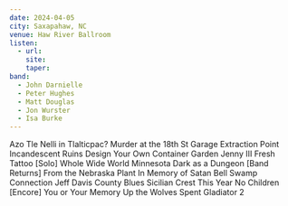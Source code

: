 ```yaml
---
date: 2024-04-05
city: Saxapahaw, NC
venue: Haw River Ballroom
listen:
  - url: 
    site: 
    taper: 
band:
  - John Darnielle
  - Peter Hughes
  - Matt Douglas
  - Jon Wurster
  - Isa Burke
---
```

Azo Tle Nelli in Tlalticpac?
Murder at the 18th St Garage
Extraction Point
Incandescent Ruins
Design Your Own Container Garden
Jenny III
Fresh Tattoo
[Solo]
Whole Wide World
Minnesota
Dark as a Dungeon
[Band Returns]
From the Nebraska Plant
In Memory of Satan
Bell Swamp Connection
Jeff Davis County Blues
Sicilian Crest
This Year
No Children
[Encore]
You or Your Memory
Up the Wolves
Spent Gladiator 2
